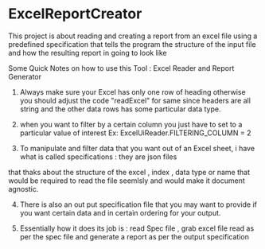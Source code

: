 # ExcelReportCreator
This project is about reading and creating a report from an excel file using a predefined specification that tells the program the structure of the input file and how the resulting report in going to look like

Some Quick Notes on how to use this Tool : Excel Reader and Report Generator

1. Always make sure your Excel has only one row of heading otherwise you should adjust the code "readExcel" for same
   since headers are all string and the other data rows has some particular data type.

2. when you want to filter by a certain column you just have to set to a particular value of interest Ex: ExcelUiReader.FILTERING_COLUMN = 2

3. To manipulate and filter data that you want out of an Excel sheet, i have what is called specifications : they are json files

that thaks about the structure of the excel , index , data type or name that would be required to read the file seemlsly and would make it
document agnostic.

4. There is also an out put specification file that you may want to provide if you want certain data and in certain ordering for your output.

5. Essentially how it does its job is : read Spec file , grab excel file read as per the spec file and generate a report as per the output specification
